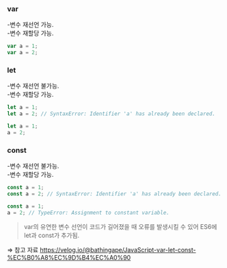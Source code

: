 ### var

-변수 재선언 가능.  
-변수 재할당 가능.

```jsx
var a = 1;
var a = 2;
```

### let

-변수 재선언 불가능.  
-변수 재할당 가능.

```jsx
let a = 1;
let a = 2; // SyntaxError: Identifier 'a' has already been declared.
```

```jsx
let a = 1;
a = 2;
```

### const

-변수 재선언 불가능.  
-변수 재할당 가능.

```jsx
const a = 1;
const a = 2; // SyntaxError: Identifier 'a' has already been declared.
```

```jsx
const a = 1;
a = 2; // TypeError: Assignment to constant variable.
```

> var의 유연한 변수 선언이 코드가 길어졌을 때 오류를 발생시킬 수 있어 ES6에 let과 const가 추가됨.

⇒ 참고 자료
https://velog.io/@bathingape/JavaScript-var-let-const-%EC%B0%A8%EC%9D%B4%EC%A0%90
